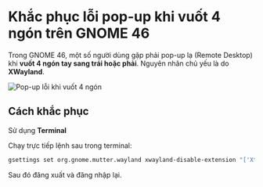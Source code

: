 # Khắc phục lỗi pop-up khi vuốt 4 ngón trên GNOME 46

Trong GNOME 46, một số người dùng gặp phải pop-up lạ (Remote Desktop) khi **vuốt 4 ngón tay sang trái hoặc phải**. Nguyên nhân chủ yếu là do **XWayland**.

![Pop-up lỗi khi vuốt 4 ngón](https://preview.redd.it/remote-desktop-pop-up-on-four-finger-swipe-left-or-right-v0-oj1c1w0a9wcd1.png?width=640&crop=smart&auto=webp&s=b063e3c2a2e66d56abf0acdb9e101dc74d90cb45)

## Cách khắc phục

 Sử dụng **Terminal**

Chạy trực tiếp lệnh sau trong terminal:

```bash
gsettings set org.gnome.mutter.wayland xwayland-disable-extension "['Xtest']"
```

Sau đó đăng xuất và đăng nhập lại.

